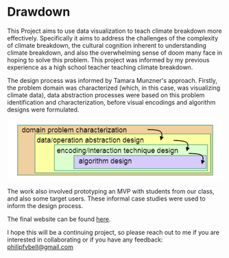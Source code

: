 # Drawdown

This Project aims to use data visualization to teach climate breakdown more effectively. Specifically it aims to address the challenges of the complexity of climate breakdown, the cultural cognition inherent to understanding climate breakdown, and also the overwhelming sense of doom many face in hoping to solve this problem. This project was informed by my previous experience as a high school teacher teaching climate breakdown.

The design process was informed by Tamara Munzner's approach. Firstly, the problem domain was characterized (which, in this case, was visualizing climate data), data abstraction processes were based on this problem identification and characterization, before visual encodings and algorithm designs were formulated. 

![](https://github.com/6859-sp21/final-project-drawdown/blob/main/images/munzner.png)

The work also involved prototyping an MVP with students from our class, and also some target users. These informal case studies were used to inform the design process.

The final website can be found [here](https://6859-sp21.github.io/final-project-drawdown/).

I hope this will be a continuing project, so please reach out to me if you are interested in collaborating or if you have any feedback: philipfvbell@gmail.com
